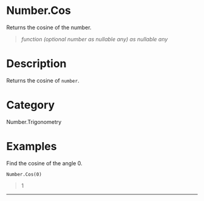﻿# Number.Cos
Returns the cosine of the number.
> _function (optional number as nullable any) as nullable any_
# Description 
Returns the cosine of <code>number</code>.
# Category 
Number.Trigonometry
# Examples 
Find the cosine of the angle 0.
```
Number.Cos(0)
```
> 1
***

